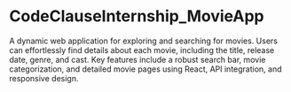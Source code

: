 # CodeClauseInternship_MovieApp
A dynamic web application for exploring and searching for movies. Users can effortlessly find details about each movie, including the title, release date, genre, and cast. Key features include a robust search bar, movie categorization, and detailed movie pages using React, API integration, and responsive design. 
